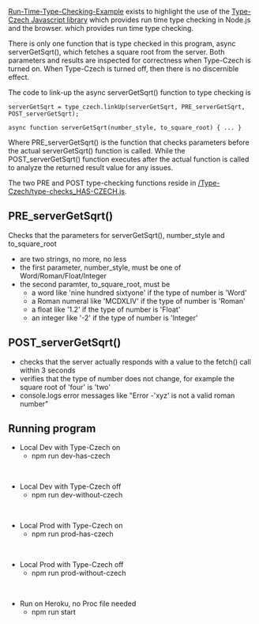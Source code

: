 [Run-Time-Type-Checking-Example](https://run-time-type-checking.herokuapp.com/) exists to highlight the use of the
[Type-Czech Javascript library](https://github.com/steenhansen/type-czech)
which provides run time type checking in Node.js and the browser.
which provides run time type checking.

There is only one function that is type checked in this program, async serverGetSqrt(), which fetches a
square root from the server. Both parameters and results are inspected for
correctness when Type-Czech is turned on. When Type-Czech is turned off, then there is no discernible effect.

The code to link-up the async serverGetSqrt() function to type checking is

`serverGetSqrt = type_czech.linkUp(serverGetSqrt, PRE_serverGetSqrt, POST_serverGetSqrt); `

`async function serverGetSqrt(number_style, to_square_root) { ... }`

Where PRE_serverGetSqrt() is the function that checks parameters before the actual serverGetSqrt() function is called. While the POST_serverGetSqrt() function executes after the actual function is called to
analyze the returned result value for any issues.

The two PRE and POST type-checking functions reside in [/Type-Czech/type-checks_HAS-CZECH.js](/Type-Czech/type-checks_HAS-CZECH.js).

## PRE_serverGetSqrt()

Checks that the parameters for serverGetSqrt(), number_style and to_square_root

- are two strings, no more, no less
- the first parameter, number_style, must be one of Word/Roman/Float/Integer
- the second paramter, to_square_root, must be
  - a word like 'nine hundred sixtyone' if the type of number is 'Word'
  - a Roman numeral like 'MCDXLIV' if the type of number is 'Roman'
  - a float like '1.2' if the type of number is 'Float'
  - an integer like '-2' if the type of number is 'Integer'

## POST_serverGetSqrt()

- checks that the server actually responds with a value to the fetch() call within 3 seconds
- verifies that the type of number does not change, for example the square root of 'four' is 'two'
- console.logs error messages like "Error -'xyz' is not a valid roman number"

## Running program

- Local Dev with Type-Czech on
  - npm run dev-has-czech

<br/>

- Local Dev with Type-Czech off
  - npm run dev-without-czech

<br/>

- Local Prod with Type-Czech on
  - npm run prod-has-czech

<br/>

- Local Prod with Type-Czech off
  - npm run prod-without-czech

<br/>

- Run on Heroku, no Proc file needed
  - npm run start
